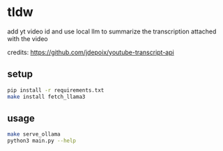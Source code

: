 # tldw

add yt video id and use local llm to summarize the transcription attached with the video

credits: https://github.com/jdepoix/youtube-transcript-api

## setup

```sh
pip install -r requirements.txt
make install fetch_llama3
```

## usage

```sh
make serve_ollama
python3 main.py --help
```
